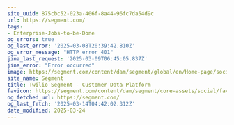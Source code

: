 ```yaml
---
site_uuid: 875cbc52-023a-406f-8a44-96fc7da54d9c
url: https://segment.com/
tags:
- Enterprise-Jobs-to-be-Done
og_errors: true
og_last_error: '2025-03-08T20:39:42.810Z'
og_error_message: "HTTP error 401"
jina_last_request: '2025-03-09T06:45:05.837Z'
jina_error: "Error occurred"
image: https://segment.com/content/dam/segment/global/en/Home-page/social-image/OgHome-470ccd9554a990c639ff23e47ef287e6.png
site_name: Segment
title: Twilio Segment - Customer Data Platform
favicon: https://segment.com/content/dam/segment/core-assets/social/favicon-32x32.png
og_fetched_url: https://segment.com/
og_last_fetch: '2025-03-14T04:42:02.312Z'
date_modified: 2025-03-24
---
```




